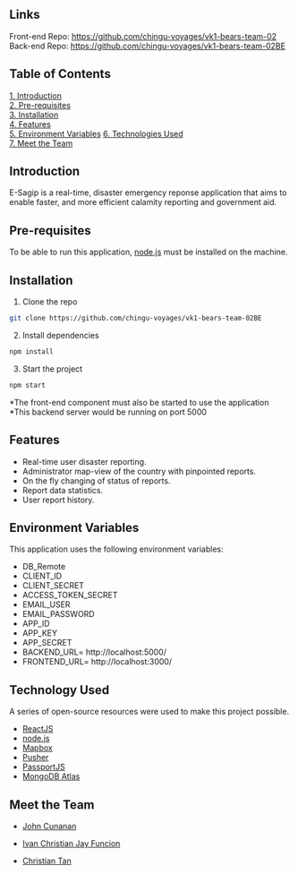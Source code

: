 

## Links
Front-end Repo: https://github.com/chingu-voyages/vk1-bears-team-02  
Back-end Repo: https://github.com/chingu-voyages/vk1-bears-team-02BE
## Table of Contents
<a href="#intro">1. Introduction</a> <br>
<a href="#preReq">2. Pre-requisites</a> <br>
<a href="#installation">3. Installation</a> <br>
<a href="#features">4. Features</a> <br>
<a href="#env">5. Environment Variables</a>
<a href="#tech"> 6. Technologies Used</a><br>
<a href="#team">7. Meet the Team</a>


## <h2 id="intro"> Introduction </h2>

E-Sagip is a real-time, disaster emergency reponse application that aims to enable faster, and more efficient calamity reporting and government aid.
## <h2 id="preReq"> Pre-requisites </h2>
To be able to run this application, [node.js] must be installed on the machine.

## <h2 id="installation"> Installation </h2>
1. Clone the repo
 ```sh
 git clone https://github.com/chingu-voyages/vk1-bears-team-02BE
   ```
  2. Install dependencies
   ```sh
  npm install
   ```
   3. Start the project
   ```sh
  npm start
   ```
*The front-end component must also be started to use the application <br>
*This backend server would be running on port 5000


## <h2 id="features"> Features </h2>

  - Real-time user disaster reporting.
  - Administrator map-view of the country with pinpointed reports.
  - On the fly changing of status of reports.
  - Report data statistics.
  - User report history.
  
## <h2 id="env"> Environment Variables </h2>
 This application uses the following environment variables:
 - DB_Remote
 - CLIENT_ID
 - CLIENT_SECRET
 - ACCESS_TOKEN_SECRET
 - EMAIL_USER
 - EMAIL_PASSWORD
 - APP_ID
 - APP_KEY
 - APP_SECRET
 - BACKEND_URL= http://localhost:5000/
 - FRONTEND_URL= http://localhost:3000/

 

## <h2 id="tech"> Technology Used </h2>
 A series of open-source resources were used to make this project possible.
* [ReactJS]
* [node.js]
* [Mapbox]
* [Pusher]
* [PassportJS]
* [MongoDB Atlas]




## <h2 id="team"> Meet the Team </h2>
- [John Cunanan](https://github.com/theCodingJohn)
- [Ivan Christian Jay Funcion](https://github.com/supremeking23)
- [Christian Tan](https://github.com/mikotan-cpu)


   [node.js]: <http://nodejs.org>
   [Pusher]: <https://pusher.com/>
   [PassportJS]: <http://www.passportjs.org/>
   [ReactJS]: <https://reactjs.org/>
   [Mapbox]: <https://www.mapbox.com/>
   [MongoDB Atlas]: <https://www.mongodb.com/cloud/atlas>


